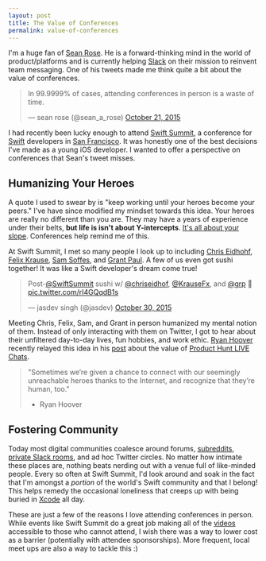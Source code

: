 ```yaml
---
layout: post
title: The Value of Conferences
permalink: value-of-conferences
---
```


I'm a huge fan of [Sean Rose](https://twitter.com/sean_a_rose). He is a forward-thinking mind in the world of product/platforms and is currently helping [Slack](http://slackhq.com) on their mission to reinvent team messaging. One of his tweets made me think quite a bit about the value of conferences.

<blockquote class="twitter-tweet" lang="en"><p lang="en" dir="ltr">In 99.9999% of cases, attending conferences in person is a waste of time.</p>&mdash; sean rose (@sean_a_rose) <a href="https://twitter.com/sean_a_rose/status/656895128573874176">October 21, 2015</a></blockquote> <script async src="//platform.twitter.com/widgets.js" charset="utf-8"></script>

I had recently been lucky enough to attend [Swift Summit](https://www.swiftsummit.com), a conference for [Swift](https://developer.apple.com/swift/) developers in [San Francisco](https://en.wikipedia.org/wiki/San_Francisco). It was honestly one of the best decisions I've made as a young iOS developer. I wanted to offer a perspective on conferences that Sean's tweet misses.

## <a name="humanizing-heroes">Humanizing Your Heroes</a>

A quote I used to swear by is "keep working until your heroes become your peers." I've have since modified my mindset towards this idea. Your heroes are really no different than you are. They may have a years of experience under their belts, **but life is isn't about Y-intercepts**. [It's all about your slope](https://www.quora.com/What-are-the-most-profound-life-lessons-from-Stanford-Professor-John-Ousterhout/answer/Eric-Conner?srid=kI&share=1). Conferences help remind me of this.

At Swift Summit, I met so many people I look up to including [Chris Eidhohf](https://twitter.com/chriseidhof), [Felix Krause](https://twitter.com/KrauseFx), [Sam Soffes](https://twitter.com/soffes), and [Grant Paul](https://twitter.com/chpwn). A few of us even got sushi together! It was like a Swift developer's dream come true!

<blockquote class="twitter-tweet" lang="en"><p lang="en" dir="ltr">Post-<a href="https://twitter.com/SwiftSummit">@SwiftSummit</a> sushi w/ <a href="https://twitter.com/chriseidhof">@chriseidhof</a>, <a href="https://twitter.com/KrauseFx">@KrauseFx</a>, and <a href="https://twitter.com/grp">@grp</a> 🙌 <a href="https://t.co/rI4GQqdB1s">pic.twitter.com/rI4GQqdB1s</a></p>&mdash; jasdev singh (@jasdev) <a href="https://twitter.com/jasdev/status/659934557484007424">October 30, 2015</a></blockquote> <script async src="//platform.twitter.com/widgets.js" charset="utf-8"></script>

Meeting Chris, Felix, Sam, and Grant in person humanized my mental notion of them. Instead of only interacting with them on Twitter, I got to hear about their unfiltered day-to-day lives, fun hobbies, and work ethic. [Ryan Hoover](https://twitter.com/rrhoover) recently relayed this idea in his [post](https://medium.com/@rrhoover/everyone-is-human-d552a88e83f9) about the value of [Product Hunt LIVE Chats](https://www.producthunt.com/live).

> "Sometimes we’re given a chance to connect with our seemingly unreachable heroes thanks to the Internet, and recognize that they’re human, too."
> - Ryan Hoover

## Fostering Community

Today most digital communities coalesce around forums, [subreddits](https://www.reddit.com/reddits/), [private Slack rooms](http://www.chitchats.co), and ad hoc Twitter circles. No matter how intimate these places are, nothing beats nerding out with a venue full of like-minded people. Every so often at Swift Summit, I'd look around and soak in the fact that I'm amongst a *portion* of the world's Swift community and that I belong! This helps remedy the occasional loneliness that creeps up with being buried in [Xcode](https://developer.apple.com/xcode/) all day.

These are just a few of the reasons I love attending conferences in person. While events like Swift Summit do a great job making all of the [videos](https://realm.io/news/swift-summit/) accessible to those who cannot attend, I wish there was a way to lower cost as a barrier (potentially with attendee sponsorships). More frequent, local meet ups are also a way to tackle this :)
